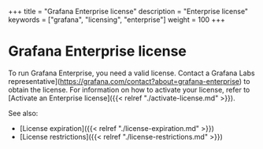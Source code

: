 +++
title = "Grafana Enterprise license"
description = "Enterprise license"
keywords = ["grafana", "licensing", "enterprise"]
weight = 100
+++

# Grafana Enterprise license

To run Grafana Enterprise, you need a valid license. Contact a Grafana Labs representative](https://grafana.com/contact?about=grafana-enterprise) to obtain the license. For information on how to activate your license, refer to [Activate an Enterprise license]({{< relref "./activate-license.md" >}}).

See also:

- [License expiration]({{< relref "./license-expiration.md" >}})
- [License restrictions]({{< relref "./license-restrictions.md" >}})


